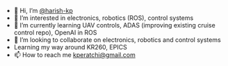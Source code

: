 - 👋 Hi, I’m [@harish-kp](https://www.linkedin.com/in/peratchi-hariharasudhan-kannan/)
- 👀 I’m interested in electronics, robotics (ROS), control systems
- 🌱 I’m currently learning UAV controls, ADAS (improving existing cruise control repo), OpenAI in ROS
- 💞️ I’m looking to collaborate on electronics, robotics and control systems
- Learning my way around KR260, EPICS
- 📫 How to reach me kperatchi@gmail.com

<!---
harish-kp/harish-kp is a ✨ special ✨ repository because its `README.md` (this file) appears on your GitHub profile.
You can click the Preview link to take a look at your changes.
--->
